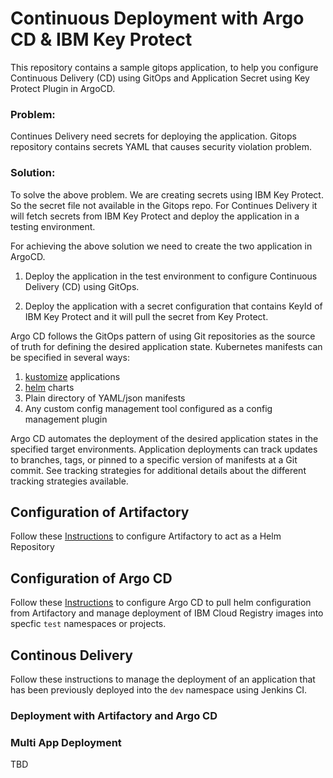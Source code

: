 # Continuous Deployment with Argo CD & IBM Key Protect

This repository contains a sample gitops application, to help you configure Continuous Delivery (CD) using GitOps and  Application Secret using Key Protect Plugin in ArgoCD. 

### Problem:

Continues Delivery need secrets for deploying the application. Gitops repository contains secrets YAML that causes security violation problem.

### Solution: 

To solve the above problem. We are creating secrets using IBM Key Protect. So the secret file not available in the Gitops repo. For Continues Delivery it will fetch secrets from IBM Key Protect and deploy the application in a testing environment.


For achieving the above solution we need to create the two application in ArgoCD.

1. Deploy the application in the test environment to configure Continuous Delivery (CD) using GitOps.

2. Deploy the application with a secret configuration that contains KeyId of IBM Key Protect and it will pull the secret from Key Protect.


Argo CD follows the GitOps pattern of using Git repositories as the source of truth for defining the desired application state. Kubernetes manifests can be specified in several ways:

1. [kustomize](https://kustomize.io/) applications
2. [helm](https://helm.sh/) charts
5. Plain directory of YAML/json manifests
6. Any custom config management tool configured as a config management plugin

Argo CD automates the deployment of the desired application states in the specified target environments. Application deployments can track updates to branches, tags, or pinned to a specific version of manifests at a Git commit. See tracking strategies for additional details about the different tracking strategies available.

## Configuration of Artifactory 

Follow these [Instructions](https://github.ibm.com/garage-catalyst/iteration-zero-ibmcloud/blob/master/docs/ARTIFACTORY.md) to configure Artifactory to act as a Helm Repository

## Configuration of Argo CD

Follow these [Instructions](https://github.ibm.com/garage-catalyst/iteration-zero-ibmcloud/blob/master/docs/ARGOCD.md) to configure Argo CD to pull helm configuration from Artifactory and manage deployment of IBM Cloud Registry images into specfic `test` namespaces or projects.

## Continous Delivery

Follow these instructions to manage the deployment of an application that has been previously deployed into the `dev` namespace using Jenkins CI.

### Deployment with Artifactory and Argo CD





### Multi App Deployment

TBD
